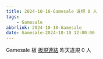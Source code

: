 ```yaml
---
title: 2024-10-10-Gamesale 違規 0 人
tags:
    - Gamesale
abbrlink: 2024-10-10-Gamesale
date: Gamesale-2024-10-10 12:00:00
---
```

Gamesale 板 [板規連結](https://www.ptt.cc/bbs/Gossiping/M.1637425085.A.07D.html)
昨天違規 0 人
